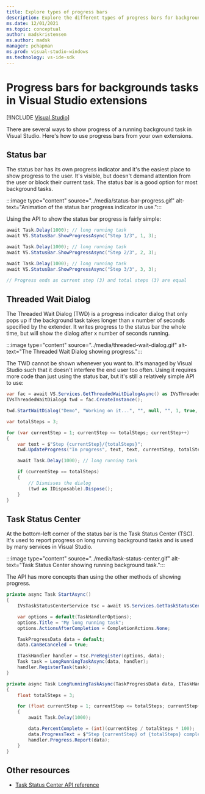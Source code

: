 ```yaml
---
title: Explore types of progress bars
description: Explore the different types of progress bars for backgrounds tasks in Visual Studio extensions and understand when to use each of them.
ms.date: 12/01/2021
ms.topic: conceptual
author: madskristensen
ms.author: madsk
manager: pchapman
ms.prod: visual-studio-windows
ms.technology: vs-ide-sdk
---
```

# Progress bars for backgrounds tasks in Visual Studio extensions

 [!INCLUDE [Visual Studio](~/includes/applies-to-version/vs-windows-only.md)]

There are several ways to show progress of a running background task in Visual Studio. Here's how to use progress bars from your own extensions.

## Status bar
The status bar has its own progress indicator and it's the easiest place to show progress to the user. It's visible, but doesn't demand attention from the user or block their current task. The status bar is a good option for most background tasks.

:::image type="content" source="../media/status-bar-progress.gif" alt-text="Animation of the status bar progress indicator in use.":::

Using the API to show the status bar progress is fairly simple:

```csharp
await Task.Delay(1000); // long running task
await VS.StatusBar.ShowProgressAsync("Step 1/3", 1, 3);

await Task.Delay(1000); // long running task
await VS.StatusBar.ShowProgressAsync("Step 2/3", 2, 3);

await Task.Delay(1000); // long running task
await VS.StatusBar.ShowProgressAsync("Step 3/3", 3, 3);

// Progress ends as current step (3) and total steps (3) are equal
```

## Threaded Wait Dialog
The Threaded Wait Dialog (TWD) is a progress indicator dialog that only pops up if the background task takes longer than x number of seconds specified by the extender. It writes progress to the status bar the whole time, but will show the dialog after x number of seconds running.

:::image type="content" source="../media/threaded-wait-dialog.gif" alt-text="The Threaded Wait Dialog showing progress.":::

The TWD cannot be shown whenever you want to. It's managed by Visual Studio such that it doesn't interfere the end user too often. Using it requires more code than just using the status bar, but it's still a relatively simple API to use:  

```csharp
var fac = await VS.Services.GetThreadedWaitDialogAsync() as IVsThreadedWaitDialogFactory;
IVsThreadedWaitDialog4 twd = fac.CreateInstance();

twd.StartWaitDialog("Demo", "Working on it...", "", null, "", 1, true, true);

var totalSteps = 3;

for (var currentStep = 1; currentStep <= totalSteps; currentStep++)
{
    var text = $"Step {currentStep}/{totalSteps}";
    twd.UpdateProgress("In progress", text, text, currentStep, totalSteps, true, out _);

    await Task.Delay(1000); // long running task

    if (currentStep == totalSteps)
    {
        // Dismisses the dialog
        (twd as IDisposable).Dispose();
    }
}
```

## Task Status Center
At the bottom-left corner of the status bar is the Task Status Center (TSC). It's used to report progress on long running background tasks and is used by many services in Visual Studio.

:::image type="content" source="../media/task-status-center.gif" alt-text="Task Status Center showing running background task.":::

The API has more concepts than using the other methods of showing progress.

```csharp
private async Task StartAsync()
{
    IVsTaskStatusCenterService tsc = await VS.Services.GetTaskStatusCenterAsync();

    var options = default(TaskHandlerOptions);
    options.Title = "My long running task";
    options.ActionsAfterCompletion = CompletionActions.None;

    TaskProgressData data = default;
    data.CanBeCanceled = true;

    ITaskHandler handler = tsc.PreRegister(options, data);
    Task task = LongRunningTaskAsync(data, handler);
    handler.RegisterTask(task);
}

private async Task LongRunningTaskAsync(TaskProgressData data, ITaskHandler handler)
{
    float totalSteps = 3;

    for (float currentStep = 1; currentStep <= totalSteps; currentStep++)
    {
        await Task.Delay(1000);

        data.PercentComplete = (int)(currentStep / totalSteps * 100);
        data.ProgressText = $"Step {currentStep} of {totalSteps} completed";
        handler.Progress.Report(data);
    }
}
```

## Other resources

* [Task Status Center API reference](/dotnet/api/microsoft.visualstudio.taskstatuscenter)
